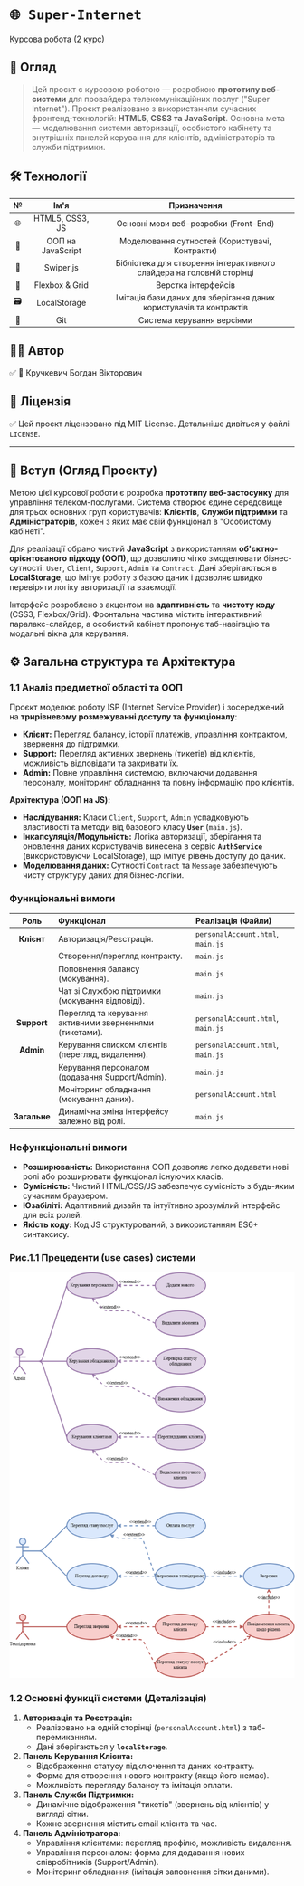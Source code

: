 # `🌐 Super-Internet`

Курсова робота (2 курс)

## 📖 Огляд

> Цей проєкт є курсовою роботою — розробкою **прототипу веб-системи** для провайдера телекомунікаційних послуг ("Super Internet"). Проєкт реалізовано з використанням сучасних фронтенд-технологій: **HTML5, CSS3 та JavaScript**. Основна мета — моделювання системи авторизації, особистого кабінету та внутрішніх панелей керування для клієнтів, адміністраторів та служби підтримки.

## 🛠 Технології

| № | Ім'я | Призначення |
| :---: | :---: | :---: |
| 🌐 | HTML5, CSS3, JS | Основні мови веб-розробки (Front-End) |
| 🧱 | ООП на JavaScript | Моделювання сутностей (Користувачі, Контракти) |
| 🚀 | Swiper.js | Бібліотека для створення інтерактивного слайдера на головній сторінці |
| 💅 | Flexbox & Grid | Верстка інтерфейсів |
| 🗃️ | LocalStorage | Імітація бази даних для зберігання даних користувачів та контрактів |
| 🔄 | Git | Система керування версіями |

## 👨‍💻 Автор
:white_check_mark: 👤 Кручкевич Богдан Вікторович

## 📜 Ліцензія

:white_check_mark: Цей проєкт ліцензовано під MIT License. Детальніше дивіться у файлі `LICENSE`.

---

## 📝 Вступ (Огляд Проєкту)

Метою цієї курсової роботи є розробка **прототипу веб-застосунку** для управління телеком-послугами. Система створює єдине середовище для трьох основних груп користувачів: **Клієнтів**, **Служби підтримки** та **Адміністраторів**, кожен з яких має свій функціонал в "Особистому кабінеті".

Для реалізації обрано чистий **JavaScript** з використанням **об'єктно-орієнтованого підходу (ООП)**, що дозволило чітко змоделювати бізнес-сутності: `User`, `Client`, `Support`, `Admin` та `Contract`. Дані зберігаються в **LocalStorage**, що імітує роботу з базою даних і дозволяє швидко перевіряти логіку авторизації та взаємодії.

Інтерфейс розроблено з акцентом на **адаптивність** та **чистоту коду** (CSS3, Flexbox/Grid). Фронтальна частина містить інтерактивний паралакс-слайдер, а особистий кабінет пропонує таб-навігацію та модальні вікна для керування.

## ⚙️ Загальна структура та Архітектура

### 1.1 Аналіз предметної області та ООП

Проєкт моделює роботу ISP (Internet Service Provider) і зосереджений на **трирівневому розмежуванні доступу та функціоналу**:

* **Клієнт:** Перегляд балансу, історії платежів, управління контрактом, звернення до підтримки.
* **Support:** Перегляд активних звернень (тикетів) від клієнтів, можливість відповідати та закривати їх.
* **Admin:** Повне управління системою, включаючи додавання персоналу, моніторинг обладнання та повну інформацію про клієнтів.

**Архітектура (ООП на JS):**

* **Наслідування:** Класи `Client`, `Support`, `Admin` успадковують властивості та методи від базового класу **`User`** (`main.js`).
* **Інкапсуляція/Модульність:** Логіка авторизації, зберігання та оновлення даних користувачів винесена в сервіс **`AuthService`** (використовуючи LocalStorage), що імітує рівень доступу до даних.
* **Моделювання даних:** Сутності `Contract` та `Message` забезпечують чисту структуру даних для бізнес-логіки.

### Функціональні вимоги

| Роль | Функціонал | Реалізація (Файли) |
| :---: | :--- | :--- |
| **Клієнт** | Авторизація/Реєстрація. | `personalAccount.html`, `main.js` |
| | Створення/перегляд контракту. | `main.js` |
| | Поповнення балансу (мокування). | `main.js` |
| | Чат зі Службою підтримки (мокування відповіді). | `main.js` |
| **Support** | Перегляд та керування активними зверненнями (тикетами). | `personalAccount.html`, `main.js` |
| **Admin** | Керування списком клієнтів (перегляд, видалення). | `personalAccount.html`, `main.js` |
| | Керування персоналом (додавання Support/Admin). | `main.js` |
| | Моніторинг обладнання (мокування даних). | `personalAccount.html` |
| **Загальне** | Динамічна зміна інтерфейсу залежно від ролі. | `main.js` |

### Нефункціональні вимоги

* **Розширюваність:** Використання ООП дозволяє легко додавати нові ролі або розширювати функціонал існуючих класів.
* **Сумісність:** Чистий HTML/CSS/JS забезпечує сумісність з будь-яким сучасним браузером.
* **Юзабіліті:** Адаптивний дизайн та інтуїтивно зрозумілий інтерфейс для всіх ролей.
* **Якість коду:** Код JS структурований, з використанням ES6+ синтаксису.

### Рис.1.1 Прецеденти (use cases) системи

![Use-Case](2.png)

### 1.2 Основні функції системи (Деталізація)

1.  **Авторизація та Реєстрація:**
    * Реалізовано на одній сторінці (`personalAccount.html`) з таб-перемиканням.
    * Дані зберігаються у **`localStorage`**.
2.  **Панель Керування Клієнта:**
    * Відображення статусу підключення та даних контракту.
    * Форма для створення нового контракту (якщо його немає).
    * Можливість перегляду балансу та імітація оплати.
3.  **Панель Служби Підтримки:**
    * Динамічне відображення "тикетів" (звернень від клієнтів) у вигляді сітки.
    * Кожне звернення містить email клієнта та час.
4.  **Панель Адміністратора:**
    * Управління клієнтами: перегляд профілю, можливість видалення.
    * Управління персоналом: форма для додавання нових співробітників (Support/Admin).
    * Моніторинг обладнання (імітація заповнення сітки даними).
